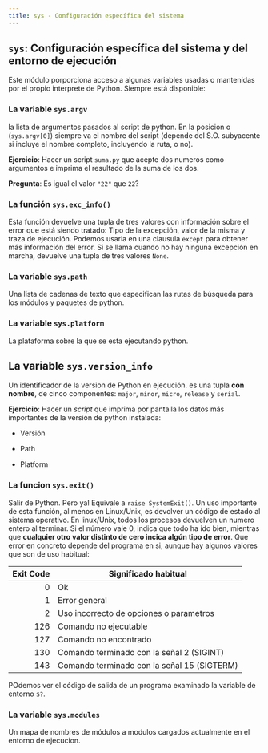 ```yaml
---
title: sys - Configuración específica del sistema
---
```


## `sys`: Configuración específica del sistema y del entorno de ejecución

Este módulo porporciona acceso a algunas variables usadas o mantenidas
por el propio interprete de Python. Siempre está disponible:

### La variable `sys.argv`

la lista de argumentos pasados al script de python. En la posicion o
(`sys.argv[0]`) siempre va el nombre del script (depende del S.O.
subyacente si incluye el nombre completo, incluyendo la ruta, o no).

**Ejercicio**: Hacer un script `suma.py` que acepte dos numeros como
argumentos e imprima el resultado de la suma de los dos.

**Pregunta**: Es igual el valor `"22"` que `22`?

### La función `sys.exc_info()`

Esta función devuelve una tupla de tres valores con información sobre el
error que está siendo tratado: Tipo de la excepción, valor de la misma y
traza de ejecución. Podemos usarla en una clausula `except` para obtener
más información del error. Si se llama cuando no hay ninguna excepción
en marcha, devuelve una tupla de tres valores `None`.

### La variable `sys.path`

Una lista de cadenas de texto que especifican las rutas de búsqueda para
los módulos y paquetes de python.

### La variable `sys.platform`

La plataforma sobre la que se esta ejecutando python.

La variable `sys.version_info`
------------------------------

Un identificador de la version de Python en ejecución. es una tupla
**con nombre**, de cinco componentes: `major`, `minor`, `micro`,
`release` y `serial`.

**Ejercicio**: Hacer un *script* que imprima por pantalla los datos más
importantes de la versión de python instalada:

- Versión

- Path

- Platform

### La funcion `sys.exit()`

Salir de Python. Pero ya! Equivale a `raise SystemExit()`. Un uso importante de
esta función, al menos en Linux/Unix, es devolver un código de estado al sistema
operativo. En linux/Unix, todos los procesos devuelven un numero entero al
terminar. Si el número vale 0, indica que todo ha ido bien, mientras que
**cualquier otro valor distinto de cero incica algún tipo de error**. Que error en
concreto depende del programa en si, aunque hay algunos valores que son de uso 
habitual:

|  Exit Code  |  Significado habitual                      |
|------------:|--------------------------------------------|
| 0           | Ok                                         |
| 1           | Error general                              |
| 2           | Uso incorrecto de opciones o parametros    |
| 126         | Comando no ejecutable                      |
| 127         | Comando no encontrado                      |
| 130 	      | Comando terminado con la señal 2 (SIGINT)  |
| 143 	      | Comando terminado con la señal 15 (SIGTERM)|

POdemos ver el código de salida de un programa examinado la variable de entorno
`$?`. 

### La variable `sys.modules`

Un mapa de nombres de módulos a modulos cargados actualmente en el
entorno de ejecucion.
